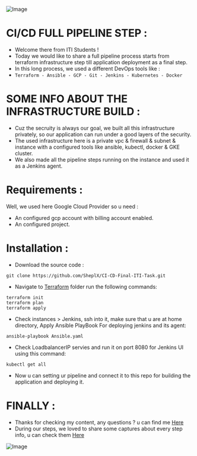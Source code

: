 ![Image](https://github.com/SheplX/CI-CD-Final-ITI-Task/blob/main/ScreenShots/Simple%20DevOps%20Project%20-%20CI_CD%20with%20Git%2C%20Jenkins%2C%20Ansible%2C%20Docker%20and%20Kubernetes%20_%20Simpliv.png)

# CI/CD FULL PIPELINE STEP :

- Welcome there from ITI Students !
- Today we would like to share a full pipeline process starts from terraform infrastructure step till application deployment as a final step.
- In this long process, we used a different DevOps tools like :
- `Terraform - Ansible - GCP - Git - Jenkins - Kubernetes - Docker`

# SOME INFO ABOUT THE INFRASTRUCTURE BUILD : 

- Cuz the secruity is always our goal, we built all this infrastructure privately, so our application can run under a good layers of the security.
- The used infrastructure here is a private vpc & firewall & subnet & instance with a configured tools like ansible, kubectl, docker & GKE cluster.
- We also made all the pipeline steps running on the instance and used it as a Jenkins agent.

# Requirements :

Well, we used here Google Cloud Provider so u need :
-  An configured gcp account with billing account enabled. 
-  An configured project.

# Installation :

- Download the source code :
```
git clone https://github.com/SheplX/CI-CD-Final-ITI-Task.git
```
- Navigate to [Terraform](https://github.com/SheplX/CI-CD-Final-ITI-Task/tree/main/Terraform) folder run the following commands:
```
terraform init
terraform plan
terraform apply
```
- Check instances > Jenkins, ssh into it, make sure that u are at home directory, Apply Ansible PlayBook For deploying jenkins and its agent:
```
ansible-playbook Ansible.yaml
```
- Check LoadbalancerIP servies and run it on port 8080 for Jenkins UI using this command:
```
kubectl get all
```
- Now u can setting ur pipeline and connect it to this repo for building the application and deploying it.

# FINALLY :

- Thanks for checking my content, any questions ? u can find me [Here](https://www.facebook.com/shepl.dev/)
- During our steps, we loved to share some captures about every step info, u can check them [Here](https://github.com/SheplX/CI-CD-Final-ITI-Task/tree/main/ScreenShots)

![Image](https://github.com/SheplX/CI-CD-Final-ITI-Task/blob/main/ScreenShots/Screenshot%20from%202022-02-20%2005-09-19.png)
